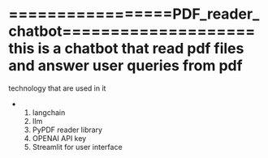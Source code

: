 =================PDF_reader_chatbot====================
this is a chatbot that read pdf files and answer user queries from pdf
=======================================================
technology that are used in it
 - 1. langchain
   2. llm
   3. PyPDF reader library
   4. OPENAI API key
   5. Streamlit for user interface
   
